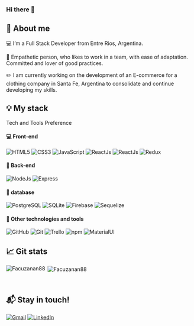 ### Hi there 👋


## :boy: About me
:computer: I’m a Full Stack Developer from Entre Rios, Argentina.

:raising_hand: Empathetic person, who likes to work in a team, with ease of adaptation. Committed and lover of good practices.

:pencil2: I am currently working on the development of an E-commerce for a clothing company in Santa Fe, Argentina to consolidate and continue developing my skills.
<br>

## :bulb: My stack
Tech and Tools Preference
<br>
#### :computer: Front-end 
![HTML5](https://img.shields.io/badge/html5-%23E34F26.svg?style=for-the-badge&logo=html5&logoColor=white)
![CSS3](https://img.shields.io/badge/css3-%231572B6.svg?style=for-the-badge&logo=css3&logoColor=white)
![JavaScript](https://img.shields.io/badge/javascript-%23323330.svg?style=for-the-badge&logo=javascript&logoColor=%23F7DF1E)
![ReactJs](https://img.shields.io/badge/React-20232A?style=for-the-badge&logo=react&logoColor=61DAFB)
![ReactJs](https://img.shields.io/badge/React_Router-CA4245?style=for-the-badge&logo=react-router&logoColor=white)
![Redux](https://img.shields.io/badge/Redux-593D88?style=for-the-badge&logo=redux&logoColor=white)
<br>
#### :electric_plug: Back-end 
![NodeJs](https://img.shields.io/badge/Node.js-43853D?style=for-the-badge&logo=node.js&logoColor=white)
![Express](https://img.shields.io/badge/Express.js-404D59?style=for-the-badge)
<br>
#### :floppy_disk: database 
![PostgreSQL](https://img.shields.io/badge/PostgreSQL-316192?style=for-the-badge&logo=postgresql&logoColor=white)
![SQLite](https://img.shields.io/badge/SQLite-07405E?style=for-the-badge&logo=sqlite&logoColor=white)
![Firebase](https://img.shields.io/badge/Firebase-039BE5?style=for-the-badge&logo=Firebase&logoColor=white)
![Sequelize](https://img.shields.io/badge/Sequelize-52B0E7?style=for-the-badge&logo=Sequelize&logoColor=white)
<br>
#### :paperclip: Other technologies and tools
![GitHub](https://img.shields.io/badge/github-%23121011.svg?style=for-the-badge&logo=github&logoColor=white)
![Git](https://img.shields.io/badge/git-%23F05033.svg?style=for-the-badge&logo=git&logoColor=white)
![Trello](https://img.shields.io/badge/Trello-%23026AA7.svg?style=for-the-badge&logo=Trello&logoColor=white)
![npm](https://img.shields.io/badge/NPM-%23000000.svg?style=for-the-badge&logo=npm&logoColor=white)
![MaterialUI](https://img.shields.io/badge/Material%20UI-007FFF?style=for-the-badge&logo=mui&logoColor=white)
<br>
## :chart_with_upwards_trend: Git stats

<p><img align="left" src="https://github-readme-stats.vercel.app/api/top-langs/?username=Facuzanan88&theme=blue-green" alt="Facuzanan88" /></p>

<p>&nbsp;<img align="center" src="https://github-readme-stats.vercel.app/api?username=Facuzanan88&show_icons=true&locale=en" alt="Facuzanan88" /></p>
<br>

## :mailbox_with_mail: Stay in touch!
[![Gmail](https://img.shields.io/badge/-GMAIL-D14836?style=for-the-badge&logo=gmail&logoColor=white)](mailto:facundozanandrea@gmail.com)
[![LinkedIn](https://img.shields.io/badge/-LINKEDIN-0077B5?style=for-the-badge&logo=linkedin&logoColor=white)](https://www.linkedin.com/in/facundo-zanandrea-884958247/)
<!--
**Facuzanan88/Facuzanan88** is a ✨ _special_ ✨ repository because its `README.md` (this file) appears on your GitHub profile.

Here are some ideas to get you started:

- 🔭 I’m currently working on ...
- 🌱 I’m currently learning ...
- 👯 I’m looking to collaborate on ...
- 🤔 I’m looking for help with ...
- 💬 Ask me about ...
- 📫 How to reach me: ...
- 😄 Pronouns: ...
- ⚡ Fun fact: ...
-->
